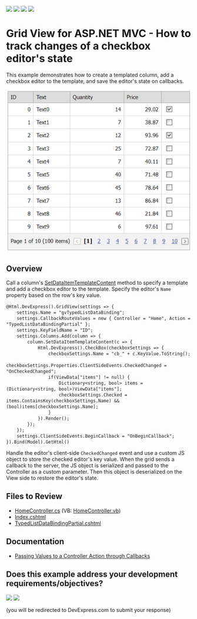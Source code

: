 <!-- default badges list -->
![](https://img.shields.io/endpoint?url=https://codecentral.devexpress.com/api/v1/VersionRange/128550757/14.1.4%2B)
[![](https://img.shields.io/badge/Open_in_DevExpress_Support_Center-FF7200?style=flat-square&logo=DevExpress&logoColor=white)](https://supportcenter.devexpress.com/ticket/details/E3979)
[![](https://img.shields.io/badge/📖_How_to_use_DevExpress_Examples-e9f6fc?style=flat-square)](https://docs.devexpress.com/GeneralInformation/403183)
[![](https://img.shields.io/badge/💬_Leave_Feedback-feecdd?style=flat-square)](#does-this-example-address-your-development-requirementsobjectives)
<!-- default badges end -->
# Grid View for ASP.NET MVC - How to track changes of a checkbox editor's state

This example demonstrates how to create a templated column, add a checkbox editor to the template, and save the editor's state on callbacks.

![Save checkbox state](saveCheckboxState.png)

## Overview

Call a column's [SetDataItemTemplateContent](https://docs.devexpress.com/AspNetMvc/DevExpress.Web.Mvc.MVCxGridViewColumn.SetDataItemTemplateContent.overloads) method to specify a template and add a checkbox editor to the template. Specify the editor's `Name` property based on the row's key value.

```cshtml
@Html.DevExpress().GridView(settings => {
    settings.Name = "gvTypedListDataBinding";
    settings.CallbackRouteValues = new { Controller = "Home", Action = "TypedListDataBindingPartial" };
    settings.KeyFieldName = "ID";
    settings.Columns.Add(column => {
        column.SetDataItemTemplateContent(c => {
            Html.DevExpress().CheckBox(checkboxSettings => {
                checkboxSettings.Name = "cb_" + c.KeyValue.ToString();
                checkboxSettings.Properties.ClientSideEvents.CheckedChanged = "OnCheckedChanged";
                if(ViewData["items"] != null) {
                    Dictionary<string, bool> items = (Dictionary<string, bool>)ViewData["items"];
                    checkboxSettings.Checked = items.ContainsKey(checkboxSettings.Name) && (bool)items[checkboxSettings.Name];
                }              
            }).Render();
        });
    });
    settings.ClientSideEvents.BeginCallback = "OnBeginCallback";
}).Bind(Model).GetHtml()
```

Handle the editor's client-side `CheckedChanged` event and use a custom JS object to store the checked editor's key value. When the grid sends a callback to the server, the JS object is serialized and passed to the Controller as a custom parameter. Then this object is deserialized on the View side to restore the editor's state.

## Files to Review

* [HomeController.cs](./CS/CS/Controllers/HomeController.cs) (VB: [HomeController.vb](./VB/Controllers/HomeController.vb))
* [Index.cshtml](./CS/CS/Views/Home/Index.cshtml)
* [TypedListDataBindingPartial.cshtml](./CS/CS/Views/Home/TypedListDataBindingPartial.cshtml)

## Documentation

* [Passing Values to a Controller Action through Callbacks](https://docs.devexpress.com/AspNetMvc/9941/common-features/callback-based-functionality/passing-values-to-a-controller-action-through-callbacks)
<!-- feedback -->
## Does this example address your development requirements/objectives?

[<img src="https://www.devexpress.com/support/examples/i/yes-button.svg"/>](https://www.devexpress.com/support/examples/survey.xml?utm_source=github&utm_campaign=asp-net-mvc-grid-track-checkbox-changes&~~~was_helpful=yes) [<img src="https://www.devexpress.com/support/examples/i/no-button.svg"/>](https://www.devexpress.com/support/examples/survey.xml?utm_source=github&utm_campaign=asp-net-mvc-grid-track-checkbox-changes&~~~was_helpful=no)

(you will be redirected to DevExpress.com to submit your response)
<!-- feedback end -->
